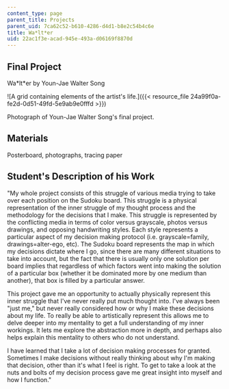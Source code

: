 ```yaml
---
content_type: page
parent_title: Projects
parent_uid: 7ca62c52-b610-4286-d4d1-b8e2c54b4c6e
title: Wa*lt*er
uid: 22ac1f3e-acad-945e-493a-d06169f8870d
---
```


Final Project
-------------

Wa\*lt\*er by Youn-Jae Walter Song

![A grid containing elements of the artist's life.]({{< resource_file 24a99f0a-fe2d-0d51-49fd-5e9ab9e0fffd >}})

Photograph of Youn-Jae Walter Song's final project.

Materials
---------

Posterboard, photographs, tracing paper

Student's Description of his Work
---------------------------------

"My whole project consists of this struggle of various media trying to take over each position on the Sudoku board. This struggle is a physical representation of the inner struggle of my thought process and the methodology for the decisions that I make. This struggle is represented by the conflicting media in terms of color versus grayscale, photos versus drawings, and opposing handwriting styles. Each style represents a particular aspect of my decision making protocol (i.e. grayscale=family, drawings=alter-ego, etc). The Sudoku board represents the map in which my decisions dictate where I go, since there are many different situations to take into account, but the fact that there is usually only one solution per board implies that regardless of which factors went into making the solution of a particular box (whether it be dominated more by one medium than another), that box is filled by a particular answer.

This project gave me an opportunity to actually physically represent this inner struggle that I've never really put much thought into. I've always been "just me," but never really considered how or why I make these decisions about my life. To really be able to artistically represent this allows me to delve deeper into my mentality to get a full understanding of my inner workings. It lets me explore the abstraction more in depth, and perhaps also helps explain this mentality to others who do not understand.

I have learned that I take a lot of decision making processes for granted. Sometimes I make decisions without really thinking about why I'm making that decision, other than it's what I feel is right. To get to take a look at the nuts and bolts of my decision process gave me great insight into myself and how I function."